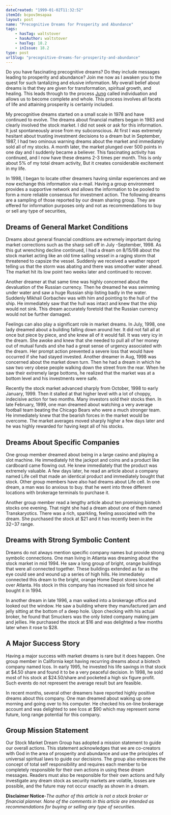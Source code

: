 ```yaml
---
dateCreated: "1999-01-02T11:32:52"
itemId: bcpov3msapaa
layout: post
name: "Precognitive Dreams for Prosperity and Abundance"
tags:
    - hasTag: waltstover
    - hasAuthor: waltstover
    - hasTag: 18.2
    - inIssue: 18.2
type: post
urlSlug: "precognitive-dreams-for-prosperity-and-abundance"
---
```


Do you have fascinating precognitive dreams? Do they include messages leading to prosperity and abundance? Join me now as I awaken you to the quest for such tantalizing and elusive information. My overall belief about dreams is that they are given for transformation, spiritual growth, and healing. This leads through to the process [Jung](../topic~jung_and_dreams) called individuation and allows us to become complete and whole. This process involves all facets of life and attaining prosperity is certainly included.

My precognitive dreams started on a small scale in 1978 and have continued to evolve. The dreams about financial matters began in 1983 and clearly involved the stock market. I did not seek or ask for this information. It just spontaneously arose from my subconscious. At first I was extremely hesitant about trusting investment decisions to a dream but in September, 1987, I had two ominous warning dreams about the market and immediately sold all of my stocks. A month later, the market plunged over 500 points in one day and I suddenly became a believer. This fascinating activity has continued, and I now have these dreams 2-3 times per month. This is only about 5% of my total dream activity, But it creates considerable excitement in my life.

In 1998, I began to locate other dreamers having similar experiences and we now exchange this information via e-mail. Having a group environment provides a supportive network and allows the information to be pooled to form a more reliable consensus for investment action. The following dreams are a sampling of those reported by our dream sharing group. They are offered for information purposes only and not as recommendations to buy or sell any type of securities,

## Dreams of General Market Conditions

Dreams about general financial conditions are extremely important during market corrections such as the sharp sell off in July -September, 1998. As this gut wrenching decline continued, I had a dream on 8/15/98 about the stock market acting like an old time sailing vessel in a raging storm that threatened to capsize the vessel. Suddenly we received a weather report telling us that the storm was abating and there was smoother water ahead. The market hit its low point two weeks later and continued to recover.

Another dreamer at that same time was highly concerned about the devaluation of the Russian currency. Then he dreamed he was swimming under water and saw a huge Russian ship listing badly in the water. Suddenly Mikhail Gorbachev was with him and pointing to the hull of the ship. He immediately saw that the hull was intact and knew that the ship would not sink. This dream accurately foretold that the Russian currency would not be further damaged.

Feelings can also play a significant role in market dreams. In July, 1998, one lady dreamed about a building falling down around her. It did not fall all at once but piece by piece, and she knew all of it would fall. It was very icy in the dream. She awoke and knew that she needed to pull all of her money out of mutual funds and she had a great sense of urgency associated with the dream. Her prompt action prevented a severe loss that would have occurred if she had stayed invested. Another dreamer in Aug, 1998 was concerned about the market down turn. Then he had a dream in which he saw two very obese people walking down the street from the rear. When he saw their extremely large bottoms, he realized that the market was at a bottom level and his investments were safe.

Recently the stock market advanced sharply from October, 1998 to early January, 1999. Then it stalled at that higher level with a lot of choppy, indecisive action for two months. Many investors sold their stocks then. In late February, 1999, one man dreamed about watching a very average football team beating the Chicago Bears who were a much stronger team. He immediately knew that the bearish forces in the market would be overcome. The market averages moved sharply higher a few days later and he was highly rewarded for having kept all of his stocks.

## Dreams About Specific Companies

One group member dreamed about being in a large casino and playing a slot machine. He immediately hit the jackpot and coins and a product like cardboard came flowing out. He knew immediately that the product was extremely valuable. A few days later, he read an article about a company named Life cell that made an identical product and immediately bought that stock. Other group members have also had dreams about Life cell. In one dream, a man was ŝo anxious to buy. that he went into three different locations with brokerage terminals to purchase it.

Another group member read a lengthy article about ten promising biotech stocks one evening. That night she had a dream about one of them named Transkaryotics. There was a rich, sparkling, feeling associated with the dream. She purchased the stock at $21 and it has recently been in the $32-$37 range.

## Dreams with Strong Symbolic Content

Dreams do not always mention specific company names but provide strong symbolic connections. One man living in Atlanta was dreaming about the stock market in mid 1994. He saw a long group of bright, orange buildings that were all connected together. These buildings extended as far as the eye could see and wound up a series of high hills. He immediately connected this dream to the bright, orange Home Depot stores located all over Atlanta. His stock in this company has increased six fold since he bought it in 1994.

In another dream in late 1996, a man walked into a brokerage office and looked out the window. He saw a building where they manufactured jam and jelly sitting at the bottom of a deep hole. Upon checking with his actual broker, he found that Smuckers was the only listed company making jam and jellies. He purchased the stock at $16 and was delighted a few months later when it rose to $28.

## A Major Success Story

Having a major success with market dreams is rare but it does happen. One group member in California kept having recurring dreams about a biotech company named Icos. In early 1995, he invested his life savings in that stock at $4.50 share and found it to be a very peaceful decision. In 1998, he sold most of his stock at $24.50/share and pocketed a high six figure profit. Such events do not represent the average result but are feasible.

In recent months, several other dreamers have reported highly positive dreams about this company. One man dreamed about waking up one morning and going over to his computer. He checked his on-line brokerage account and was delighted to see Icos at $90 which may represent some future, long range potential for this company.

## Group Mission Statement

Our Stock Market Dream Group has adopted a mission statement to guide our overall actions. This statement acknowledges that we are co-creators with God in the area of prosperity and abundance and use the principles of universal spiritual laws to guide our decisions. The group also embraces the concept of total self responsibility and requires each member to be completely responsible for their own actions in using these dream messages. Readers must also be responsible for their own actions and fully investigate any dream stock as security markets are volatile, losses are possible, and the future may not occur exactly as shown in a dream.

**Disclaimer Notice**-_The author of this article is not a stock broker or financial planner. None of the comments in this article are intended as recommendations for buying or selling any type of securities._
